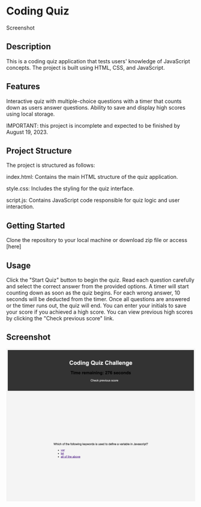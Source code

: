 # Coding Quiz 
Screenshot

## Description

This is a coding quiz application that tests users' knowledge of JavaScript concepts. The project is built using HTML, CSS, and JavaScript.

## Features
Interactive quiz with multiple-choice questions with a timer that counts down as users answer questions. Ability to save and display high scores using local storage.

IMPORTANT: this project is incomplete and expected to be finished by August 19, 2023.

## Project Structure

The project is structured as follows:

index.html: Contains the main HTML structure of the quiz application.

style.css: Includes the styling for the quiz interface.

script.js: Contains JavaScript code responsible for quiz logic and user interaction.

## Getting Started

Clone the repository to your local machine or download zip file or access [here]

## Usage

Click the "Start Quiz" button to begin the quiz.
Read each question carefully and select the correct answer from the provided options.
A timer will start counting down as soon as the quiz begins. For each wrong answer, 10 seconds will be deducted from the timer.
Once all questions are answered or the timer runs out, the quiz will end.
You can enter your initials to save your score if you achieved a high score.
You can view previous high scores by clicking the "Check previous score" link.

## Screenshot

![screenshot](/assets/images/code-quiz.png)



